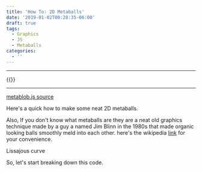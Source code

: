 ```yaml
---
title: 'How To: 2D Metaballs'
date: '2019-01-02T00:28:35-06:00'
draft: true
tags:
  - Graphics
  - JS
  - Metaballs
categories:
  - ''
---
```

- - -

{{<canvas canvasId="blobCanvas" canvasWidth="200" canvasHeight="200" src="js/metablobs.js">}}

- - -
[metablob.js source](https://github.com/MicahGV/PersonalBlog/blob/master/static/js/metablobs.js)

Here's a quick how to make some neat 2D metaballs.

Also, If you don't know what metaballs are they are a neat old graphics technique made by a guy a named Jim Blinn in the 1980s that made organic looking balls smoothly meld into each other. here's the wikipedia [link](https://en.wikipedia.org/wiki/Metaballs) for your convenience.

Lissajous curve

So, let's start breaking down this code.

```javascript

```
